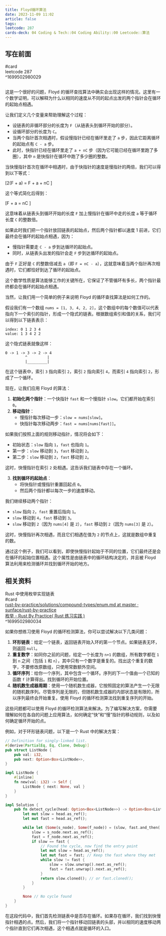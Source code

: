 ```yaml
---
title: Floyd循环算法
date: 2023-11-09 11:02
article: false
tags: 
leetcode: 287
cards-deck: 04 Coding & Tech::04 Coding Ability::00 Leetcode::算法
---
```


## 写在前面 
#card  
leetcode 287  
^1699502980029

##

这是一个很好的问题，Floyd 的循环查找算法中确实会出现这样的情况。这里有一个数学证明，可以解释为什么以相同的速度从不同的起点出发的两个指针会在循环的起始点相遇。

让我们定义几个变量来帮助理解这个过程：

- 设链表的非循环部分的长度为 `F`（从链表头到循环开始的部分）。
- 设循环部分的长度为 `C`。
- 当两个指针首次相遇时，假设慢指针已经在循环里走了 `a` 步，因此它距离循环的起始点有 `C - a` 步。
- 此时，快指针已经在循环里走了 `a + nC` 步（因为它可能已经在循环里跑了多圈），其中 `n` 是快指针在循环中跑了多少圈的整数。

当快慢指针首次在循环中相遇时，由于快指针的速度是慢指针的两倍，我们可以得到以下等式：

\[2(F + a) = F + a + nC \]

这个等式简化后得到：

\[F + a = nC \]

这意味着从链表头到循环开始的长度 `F` 加上慢指针在循环中走的长度 `a` 等于循环长度 `C` 的整数倍。

如果此时我们把一个指针放回链表的起始点，然后两个指针都以速度 1 前进，它们最终会在循环的起始点相遇，因为：

- 慢指针需要走 `C - a` 步到达循环的起始点。
- 同时，从链表头出发的指针会走 `F` 步到达循环的起始点。

由于 `F` 正好是 `C` 的整数倍减去 `a`（即 `F = nC - a`），这就意味着当两个指针再次相遇时，它们都恰好到达了循环的起始点。

这个数学性质是算法能够工作的关键所在，它保证了不管循环有多长，两个指针最终都会在循环的起始点相遇。

当然，让我们用一个简单的例子来说明 Floyd 的循环查找算法是如何工作的。

假设我们有一个数组 `nums = [1, 3, 4, 2, 2]`，这个数组中的每个数值可以代表指向下一个索引的指针，形成一个隐式的链表。根据数组索引和值的关系，我们可以得到以下链表表示：

```
index: 0 1 2 3 4
value: 1 3 4 2 2
```

这个隐式链表就像这样：

```
0 -> 1 -> 3 -> 2 -> 4
         ^         |
         |_________|
```

在这个链表中，索引 `3` 指向索引 `2`，索引 `2` 指向索引 `4`，而索引 `4` 指向索引 `2`，形成了一个循环。

现在，让我们应用 Floyd 的算法：

1. **初始化两个指针**：一个快指针 `fast` 和一个慢指针 `slow`。它们都开始在索引 `0`。
2. **移动指针**：
   - 慢指针每次移动一步：`slow = nums[slow]`。
   - 快指针每次移动两步：`fast = nums[nums[fast]]`。

如果我们按照上面的规则移动指针，情况将会如下：

- 初始状态：`slow` 指向 `1`，`fast` 也指向 `1`。
- 第一步：`slow` 移动到 `3`，`fast` 移动到 `2`。
- 第二步：`slow` 移动到 `2`，`fast` 移动到 `2`。

这时，快慢指针在索引 `2` 处相遇。这告诉我们链表中存在一个循环。

3. **找到循环的起始点**：
   - 将快指针或慢指针重置回起点 `0`。
   - 然后两个指针都以每次一步的速度移动。

我们继续移动两个指针：

- `slow` 指向 `2`，`fast` 重置后指向 `1`。
- `slow` 移动到 `4`，`fast` 移动到 `3`。
- `slow` 移动到 `2`（因为 `nums[4]` 是 `2`），`fast` 移动到 `2`（因为 `nums[3]` 是 `2`）。

这时，快慢指针再次相遇，而且它们相遇在值为 `2` 的节点上，这就是数组中重复的数。

通过这个例子，我们可以看到，即使快慢指针起始于不同的位置，它们最终还是会在循环的起始位置相遇。这个属性是由链表中的循环结构决定的，并且被 Floyd 算法利用来检测循环并找到循环开始的地方。

## 相关资料

Rust 中使用枚举实现链表  
#card  
[rust-by-practice/solutions/compound-types/enum.md at master · sunface/rust-by-practice](https://github.com/sunface/rust-by-practice/blob/master/solutions/compound-types/enum.md)  
[枚举 - Rust By Practice( Rust 练习实践 )](https://zh.practice.rs/compound-types/enum.html)  
^1699502980034  

如果你想练习使用 Floyd 的循环检测算法，你可以尝试解决以下几类问题：

1. **环形链表**：给定一个链表，返回链表开始入环的第一个节点。如果链表无环，则返回 `null`。
2. **重复数字**：如同你之前的问题，给定一个长度为 `n+1` 的数组，所有数字都在 `1` 到 `n` 之间（包括 `1` 和 `n`），其中只有一个数字是重复的。找出这个重复的数字，不要修改原数组，只使用常数额外空间。
3. **循环序列**：给你一个序列，其中包含一个循环。序列的下一个值由一个已知的函数 `f` 计算得出。找到循环的开始位置。
4. **随机数生成器周期**：使用一个随机数生成器，它按照固定的算法产生一个无限的随机数序列。尽管序列是无限的，但随机数生成器的内部状态是有限的，所以序列最终会开始重复。使用 Floyd 的循环检测算法找到重复序列的开始。

这些问题都可以使用 Floyd 的循环检测算法来解决。为了编写解决方案，你需要理解如何在各自的问题上应用算法，如何确定“快”和“慢”指针的移动规则，以及如何确定循环开始的点。

例如，对于环形链表问题，以下是一个 Rust 中的解决方案：

```rust
// Definition for singly-linked list.
#[derive(PartialEq, Eq, Clone, Debug)]
pub struct ListNode {
    pub val: i32,
    pub next: Option<Box<ListNode>>,
}

impl ListNode {
    #[inline]
    fn new(val: i32) -> Self {
        ListNode { next: None, val }
    }
}

impl Solution {
    pub fn detect_cycle(head: Option<Box<ListNode>>) -> Option<Box<ListNode>> {
        let mut slow = head.as_ref();
        let mut fast = head.as_ref();

        while let (Some(s_node), Some(f_node)) = (slow, fast.and_then(|n| n.next.as_ref())) {
            slow = s_node.next.as_ref();
            fast = f_node.next.as_ref();
            if slow == fast {
                // Found the cycle, now find the entry point
                let mut slow = head.as_ref();
                let mut fast = fast; // Keep the fast where they met
                while slow != fast {
                    slow = slow.unwrap().next.as_ref();
                    fast = fast.unwrap().next.as_ref();
                }
                return slow.cloned(); // or fast.cloned();
            }
        }

        None // No cycle found
    }
}
```

在这段代码中，我们首先检测链表中是否存在循环。如果存在循环，我们找到快慢指针相遇的点。然后，我们将一个指针移动回链表的头部，并以相同的速度移动两个指针直到它们再次相遇，这个相遇点就是循环的入口。